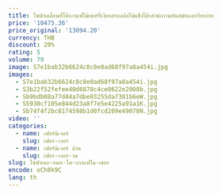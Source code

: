 ```yaml
---
title: โซฟาเคลื่อนที่โต๊ะกาแฟไม้เชอร์รี่เงียบสากลล้อไม้แข็งโต๊ะสำนักงานทันสมัยและเรียบง่าย
price: '10475.36'
price_original: '13094.20'
currency: THB
discount: 20%
rating: 5
volume: 79
image: S7e1bab32b6624c8c8e0ad68f97a8a454i.jpg
images:
  - S7e1bab32b6624c8c8e0ad68f97a8a454i.jpg
  - S3b22f52fefee40d6878c4ce0622e2008b.jpg
  - Sb9bdb08a77d44a7dbe03255da7301b6eW.jpg
  - S5930cf105e844d23a8f7e5e4225a91a1K.jpg
  - Sb74f4f2bc8174598b1d0fcd209e49078N.jpg
video: ''
categories:
  - name: เฟอร์นิเจอร์
    slug: เฟอร-เจอร
  - name: เฟอร์นิเจอร์ บ้าน
    slug: เฟอร-เจอร-าน
slug: โซฟาเคล-อนท-โต-ะกาแฟไม-เชอร
encode: oCh8k9C
lang: th
---
```

  